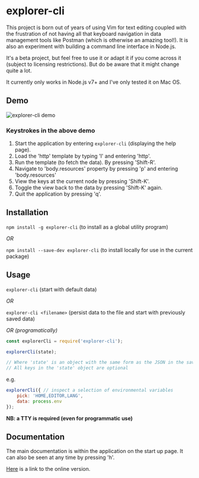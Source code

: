 # explorer-cli

This project is born out of years of using Vim for text editing coupled with 
the frustration of not having all that keyboard navigation in data management
tools like Postman (which is otherwise an amazing tool!). It is also an 
experiment with building a command line interface in Node.js.

It's a beta project, but feel free to use it or adapt it if you come across it
(subject to licensing restrictions). But do be aware that it might change quite
a lot.

It currently only works in Node.js v7+ and I've only tested it on Mac OS.


## Demo

![explorer-cli demo](https://andybry.github.io/explorer-cli/explorer-cli.gif)

### Keystrokes in the above demo

1. Start the application by entering `explorer-cli` (displaying the help page).
2. Load the 'http' template by typing 'l' and entering 'http'.
3. Run the template (to fetch the data). By pressing 'Shift-R'.
4. Navigate to 'body.resources' property by pressing 'p' and entering 'body.resources'
5. View the keys at the current node by pressing 'Shift-K'.
6. Toggle the view back to the data by pressing 'Shift-K' again.
7. Quit the application by pressing 'q'.


## Installation

`npm install -g explorer-cli` (to install as a global utility program)

*OR*

`npm install --save-dev explorer-cli` (to install locally for use in the current package)


## Usage

`explorer-cli` (start with default data)

*OR*

`explorer-cli <filename>` (persist data to the file and start with previously saved data)

*OR (programatically)*

```javascript
const explorerCli = require('explorer-cli');

explorerCli(state);

// Where 'state' is an object with the same form as the JSON in the save files.
// All keys in the 'state' object are optional
```

e.g.

```javascript
explorerCli({ // inspect a selection of environmental variables
    pick: 'HOME,EDITOR,LANG',
    data: process.env
});
```

__NB: a TTY is required (even for programmatic use)__


## Documentation

The main documentation is within the application on the start up page. It can also
be seen at any time by pressing 'h'.

[Here](https://github.com/andybry/explorer-cli/blob/master/helpText.json) is a link 
to the online version.